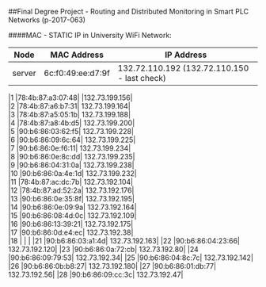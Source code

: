##Final Degree Project - Routing and Distributed Monitoring in Smart PLC Networks (p-2017-063)

####MAC - STATIC IP in University WiFi Network:

|Node    |MAC Address             |IP Address|
|-----|--------------------|---------------------|
|server|6c:f0:49:ee:d7:9f	|132.72.110.192	(132.72.110.150 - last check)|

|1	|78:4b:87:a3:07:48|	|132.73.199.156|	
|2	|78:4b:87:a6:b7:31|	132.73.199.164|		
|3	|78:4b:87:a5:05:1b|	132.73.199.188|		
|4	|78:4b:87:a8:4b:d5|	132.73.199.200|		
|5	|90:b6:86:03:62:f5|	132.73.199.228|		
|6	|90:b6:86:09:6c:64|	132.73.199.225|		
|7	|90:b6:86:0e:f6:11|	132.73.199.234|		
|8	|90:b6:86:0e:8c:dd|	132.73.199.235|		
|9	|90:b6:86:04:31:0a|	132.73.199.238|		
|10	|90:b6:86:0a:4e:1d|	132.73.199.232|		
|11	|78:4b:87:ac:dc:7b|	132.73.192.104|		
|12	|78:4b:87:ad:52:2a|	132.73.192.176|		
|13	|90:b6:86:0e:35:8f|	132.73.192.195|		
|14	|90:b6:86:0e:09:9a|	132.73.192.164|		
|15	|90:b6:86:08:4d:0c|	132.73.192.109|		
|16	|90:b6:86:13:39:21|	132.73.192.175|		
|17	|90:b6:86:0d:e4:ec|	132.73.192.38|		
|18	|                 |                  |
|21	|90:b6:86:03:a1:4d|	132.73.192.163|
|22	|90:b6:86:04:23:66|	132.73.192.120|
|23	|90:b6:86:0a:72:cb|	132.73.192.80|
|24	|90:b6:86:09:79:53|	132.73.192.34|
|25	|90:b6:86:04:8c:7c|	132.73.192.142|
|26	|90:b6:86:0b:b8:27|	132.73.192.180|
|27	|90:b6:86:01:db:77|	132.73.192.56|
|28	|90:b6:86:09:cc:3c|	132.73.192.47|